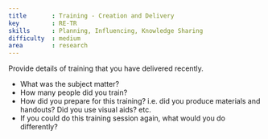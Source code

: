 ```yaml
---
title       : Training - Creation and Delivery
key         : RE-TR
skills      : Planning, Influencing, Knowledge Sharing
difficulty  : medium
area        : research
---
```


Provide details of training that you have delivered recently.

- What was the subject matter?
- How many people did you train?
- How did you prepare for this training? i.e. did you produce materials and handouts? Did you use visual aids? etc.
- If you could do this training session again, what would you do differently?
